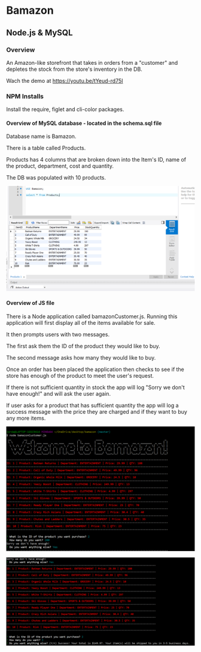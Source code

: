 # Bamazon

## Node.js & MySQL



### Overview

An Amazon-like storefront that takes in orders from a "customer" and depletes the stock from the store's inventory in the DB.

Wach the demo at https://youtu.be/tYeud-rd75I

### NPM Installs

Install the require, figlet and cli-color packages.

#### Overview of MySQL database - located in the schema.sql file

Database name is Bamazon.

There is a table called Products.

Products has 4 columns that are broken down into the Item's ID, name of the product, department, cost and quantity.

The DB was populated with 10 products.

![alt text](./images/bamazondb.PNG)

#### Overview of JS file

There is a Node application called bamazonCustomer.js. Running this application will first display all of the items available for sale. 

It then prompts users with two messages.

The first ask them the ID of the product they would like to buy.

The second message asks how many they would like to buy.

Once an order has been placed the application then checks to see if the store has enough of the product to meet the user's request.

If there is not sufficient quantity in stock the app will log "Sorry we don't have enough!" and will ask the user again.

If user asks for a product that has sufficient quantity the app will log a success message with the price they are charged and if they want to buy any more items.


![alt text](./images/bamazonUser1.PNG)

![alt text](./images/bamazonUser2.PNG)



